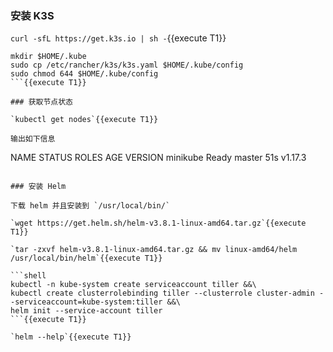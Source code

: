 ### 安装 K3S

`curl -sfL https://get.k3s.io | sh -`{{execute T1}}

```shell
mkdir $HOME/.kube
sudo cp /etc/rancher/k3s/k3s.yaml $HOME/.kube/config
sudo chmod 644 $HOME/.kube/config
```{{execute T1}}

### 获取节点状态

`kubectl get nodes`{{execute T1}}

输出如下信息

```
NAME       STATUS   ROLES    AGE   VERSION
minikube   Ready    master   51s   v1.17.3
```

### 安装 Helm

下载 helm 并且安装到 `/usr/local/bin/`

`wget https://get.helm.sh/helm-v3.8.1-linux-amd64.tar.gz`{{execute T1}}

`tar -zxvf helm-v3.8.1-linux-amd64.tar.gz && mv linux-amd64/helm /usr/local/bin/helm`{{execute T1}}

```shell
kubectl -n kube-system create serviceaccount tiller &&\
kubectl create clusterrolebinding tiller --clusterrole cluster-admin --serviceaccount=kube-system:tiller &&\
helm init --service-account tiller
```{{execute T1}}

`helm --help`{{execute T1}}


